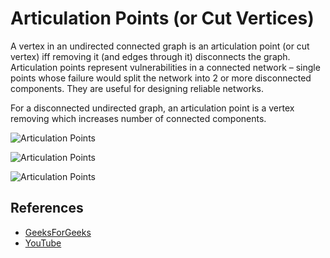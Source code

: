 # Articulation Points (or Cut Vertices)

A vertex in an undirected connected graph is an articulation point
(or cut vertex) iff removing it (and edges through it) disconnects 
the graph. Articulation points represent vulnerabilities in a 
connected network – single points whose failure would split the 
network into 2 or more disconnected components. They are useful for 
designing reliable networks.

For a disconnected undirected graph, an articulation point is a 
vertex removing which increases number of connected components.

![Articulation Points](https://www.geeksforgeeks.org/wp-content/uploads/ArticulationPoints.png)

![Articulation Points](https://www.geeksforgeeks.org/wp-content/uploads/ArticulationPoints1.png)

![Articulation Points](https://www.geeksforgeeks.org/wp-content/uploads/ArticulationPoints21.png)

## References

- [GeeksForGeeks](https://www.geeksforgeeks.org/articulation-points-or-cut-vertices-in-a-graph/)
- [YouTube](https://www.youtube.com/watch?v=2kREIkF9UAs)
